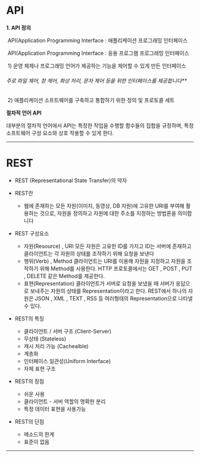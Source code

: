 # **API**

**1. API 정의**

​	API(Application Programming Interface : 애플리케이션 프로그래밍 인터페이스

​	API(Application Programming Interface : 응용 프로그램 프로그래밍 인터페이스

​	1) 운영 체제나 프로그래밍 언어가 제공하는 기능을 제어할 수 있게 만든 인터페이스

###### 			주로 파일 제어, 창 제어, 화상 처리, 문자 제어 등을 위한 인터페이스를 제공합니다**

​	2) 애플리케이션 소프트웨어를 구축하고 통합하기 위한 정의 및 프로토콜 세트

**절차적 언어 API**

대부분의 절차적 언어에서 API는 특정한 작업을 수행할 함수들의 집합을 규정하며, 특정 소프트웨어 구성 요소와 상호 작용할 수 있게 한다.

---

# **REST**

- REST (Representational State Transfer)의 약자

- REST란
  - 웹에 존재하는 모든 자원(이미지, 동영상, DB 자원)에 고유한 URI를 부여해 활용하는 것으로, 자원을 정의하고 자원에 대한 주소를 지정하는 방법론을 의미합니다

- REST 구성요소
  - 자원(Resource) , URI
    모든 자원은 고유한 ID를 가지고 ID는 서버에 존재하고 클라이언트는 각 자원의 상태를 조작하기 위해 요청을 보낸다
  - 행위(Verb) , Method
    클라이언트는 URI를 이용해 자원을 지정하고 자원을 조작하기 위해 Method를 사용한다. HTTP 프로토콜에서는 GET , POST , PUT , DELETE 같은 Method를 제공한다.
  - 표현(Representation)
    클라이언트가 서버로 요청을 보냈을 때 서버가 응답으로 보내주는 자원의 상태를 Representation이라고 한다. REST에서 하나의 자원은 JSON , XML , TEXT , RSS 등 여러형태의 Representation으로 나타낼수 있다.

- REST의 특징
  - 클라이언트 / 서버 구조 (Client-Server)
  - 무상태 (Stateless)
  - 캐시 처리 가능 (Cachealble)
  - 계층화
  - 인터페이스 일관성(Uniform Interface)
  - 자체 표현 구조
- REST의 장점
  - 쉬운 사용
  - 클라이언트 - 서버 역할의 명확한 분리
  - 특정 데이터 표현을 사용가능
- REST의 단점
  - 메소드의 한계
  - 표준이 없음

---

